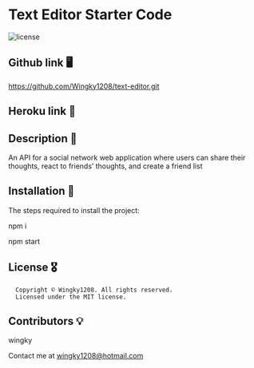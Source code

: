 # Text Editor Starter Code

![license](https://img.shields.io/badge/License-MIT-blue.svg)

  ## Github link 🖥
 https://github.com/Wingky1208/text-editor.git


  ## Heroku link 🎥

  
 
  ## Description 📝
  An API for a social network web application where users can share their thoughts, react to friends’ thoughts, and create a friend list

  ## Installation 🔎

  The steps required to install the project:

  npm i

  npm start


   ## License 🎖
      Copyright © Wingky1208. All rights reserved. 
      Licensed under the MIT license.
      
   ## Contributors 💡

  wingky

  Contact me at wingky1208@hotmail.com